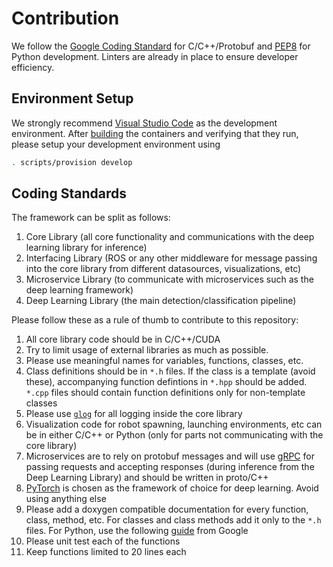 # Contribution
We follow the [Google Coding Standard](https://google.github.io/styleguide/cppguide.html) for C/C++/Protobuf and [PEP8](https://www.python.org/dev/peps/pep-0008/) for Python development. Linters are already in place to ensure developer efficiency. 

## Environment Setup
We strongly recommend [Visual Studio Code](https://code.visualstudio.com/) as the development environment. After [building](Installation.md) the containers and verifying that they run, please setup your development environment using 
```bash
. scripts/provision develop
```

## Coding Standards

The framework can be split as follows:
1. Core Library (all core functionality and communications with the deep learning library for inference)
2. Interfacing Library (ROS or any other middleware for message passing into the core library from different datasources, visualizations, etc)
3. Microservice Library (to communicate with microservices such as the deep learning framework)
4. Deep Learning Library (the main detection/classification pipeline)

Please follow these as a rule of thumb to contribute to this repository:
1. All core library code should be in C/C++/CUDA
2. Try to limit usage of external libraries as much as possible.
3. Please use meaningful names for variables, functions, classes, etc.
4. Class definitions should be in `*.h` files. If the class is a template (avoid these), accompanying function defintions in `*.hpp` should be added. `*.cpp` files should contain function definitions only for non-template classes
5. Please use [`glog`](https://github.com/google/glog) for all logging inside the core library
6. Visualization code for robot spawning, launching environments, etc can be in either C/C++ or Python (only for parts not communicating with the core library)
7. Microservices are to rely on protobuf messages and will use [gRPC](https://grpc.io/) for passing requests and accepting responses (during inference from the Deep Learning Library) and should be written in proto/C++
8. [PyTorch](https://pytorch.org/) is chosen as the framework of choice for deep learning. Avoid using anything else
9. Please add a doxygen compatible documentation for every function, class, method, etc. For classes and class methods add it only to the `*.h` files. For Python, use the following [guide](https://sphinxcontrib-napoleon.readthedocs.io/en/latest/example_google.html) from Google
10. Please unit test each of the functions
11. Keep functions limited to 20 lines each
